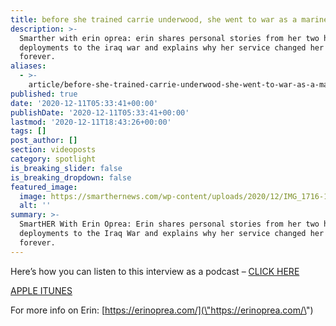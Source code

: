 ```yaml
---
title: before she trained carrie underwood, she went to war as a marine
description: >-
  Smarther with erin oprea: erin shares personal stories from her two historic
  deployments to the iraq war and explains why her service changed her life
  forever.
aliases:
  - >-
    article/before-she-trained-carrie-underwood-she-went-to-war-as-a-marine-smarther-with-erin-oprea/
published: true
date: '2020-12-11T05:33:41+00:00'
publishDate: '2020-12-11T05:33:41+00:00'
lastmod: '2020-12-11T18:43:26+00:00'
tags: []
post_author: []
section: videoposts
category: spotlight
is_breaking_slider: false
is_breaking_dropdown: false
featured_image:
  image: https://smarthernews.com/wp-content/uploads/2020/12/IMG_1716-1024x1024.jpg
  alt: ''
summary: >-
  SmartHER With Erin Oprea: Erin shares personal stories from her two historic
  deployments to the Iraq War and explains why her service changed her life
  forever.
---
```

Here’s how you can listen to this interview as a podcast – [CLICK HERE](\"https://smarthernews.libsyn.com/website/before-she-trained-carrie-underwood-she-went-to-war-as-a-marine-smarther-with-erin-oprea-0\")

[APPLE ITUNES](\"https://podcasts.apple.com/us/podcast/smarthernews/id1395519638\")

For more info on Erin: [https://erinoprea.com/](\"https://erinoprea.com/\")
